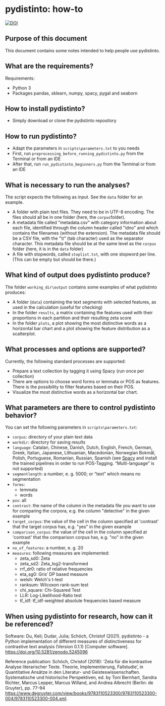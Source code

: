 # pydistinto: how-to

[![DOI](https://zenodo.org/badge/384188711.svg)](https://zenodo.org/badge/latestdoi/384188711)


## Purpose of this document

This document contains some notes intended to help people use pydistinto.


## What are the requirements?

Requirements:

- Python 3
- Packages pandas, sklearn, numpy, spacy, pygal and seaborn


## How to install pydistinto?

- Simply download or clone the pydistinto repository


## How to run pydistinto?

- Adapt the parameters in `scripts\parameters.txt` to you needs
- First, run `preprocessing_before_running_pydistinto.py` from the Terminal or from an IDE
- After that, run `run_pydistinto_beginners.py` from the Terminal or from an IDE


## What is necessary to run the analyses?

The script expects the following as input. See the `data` folder for an example. 

- A folder with plain text files. They need to be in UTF-8 encoding. The files should all be in one folder (here, the `corpus`folder). 
- A metadata file called "metadata.csv" with category information about each file, identified through the column header called "idno" and which contains the filenames (without the extension). The metadata file should be a CSV file, with the "\t" (tab character) used as the separator character. This metadata file should be at the same level as the `corpus` folder (here, it is in the `data` folder)
- A file with stopwords, called `stoplist.txt`, with one stopword per line. (This can be empty but should be there.)


## What kind of output does pydistinto produce?

The folder `working_dir\output` contains some examples of what pydistinto produces:

- A folder (`data`) containing the text segments with selected features, as used in the calculation (useful for checking)
- In the folder `results`, a matrix containing the features used with their proportions in each partition and their resulting zeta score
- In the folder `plots`, a plot showing the most distinctive words as a horizontal bar chart and a plot showing the feature distribution as a scatterplot.


## What processes and options are supported?

Currently, the following standard processes are supported:

- Prepare a text collection by tagging it using Spacy (run once per collection)
- There are options to choose word forms or lemmata or POS as features. There is the possibility to filter features based on their POS.
- Visualize the most distinctive words as a horizontal bar chart.


## What parameters are there to control pydistinto behavior?

You can set the following parameters in `scripts\parameters.txt`:

- `corpus`: directory of your plain text data
- `workdir`: directory for saving results
- `language`: Catalan, Chinese, Danish, Dutch, English, French, German, Greek, Italian, Japanese, Lithuanian, Macedonian, Norwegian Bokmål, Polish, Portuguese, Romanian, Russian, Spanish (see [Spacy](https://spacy.io/usage) and install the trained pipelines in order to run POS-Tagging. “Multi-language” is not supported)
- `segmentlength`: a number, e. g. 5000; or “text” which means no segmentation
- `forms`: 
 	- lemmata
 	- words
- `pos`: all
- `contrast`: the name of the column in the metadata file you want to use for comparing the corpora, e.g. the column "detective" in the given example
- `target_corpus`: the value of the cell in the column specified at 'contrast' that the target corpus has, e.g. "yes" in the given example
- `comparison_corpus`: the value of the cell in the column specified at 'contrast' that the comparison corpus has, e.g. "no" in the given example
- `no_of_features`: a number, e. g. 20
- `measures`: following measures are implemented:
	- zeta_sd0: Zeta
	- zeta_sd2: Zeta_log2-transformed
	- rrf_dr0: ratio of relative frequencies
	- eta_sg0: Gris’ DP based measure
	- welsh: Welch's t-test
	- ranksum: Wilcoxon rank-sum test
	- chi_square: Chi-Squared Test
	- LLR: Log-Likelihood-Ratio test
	- tf_idf: tf_idf-weighted absolute frequencies based measure


## When using pydistinto for research, how can it be referenced?

Software: Du, Keli; Dudar, Julia; Schöch, Christof (2021). pydistinto - a Python implementation of different measures of distinctiveness for contrastive text analysis (Version 0.1.1) [Computer software]. https://doi.org/10.5281/zenodo.5245096

Reference publication: Schöch, Christof (2018): ‘Zeta für die kontrastive Analyse literarischer Texte. Theorie, Implementierung, Fallstudie’, in Quantitative Ansätze in den Literatur- und Geisteswissenschaften. Systematische und historische Perspektiven, ed. by Toni Bernhart, Sandra Richter, Marcus Lepper, Marcus Willand, and Andrea Albrecht (Berlin: de Gruyter), pp. 77–94 <https://www.degruyter.com/view/books/9783110523300/9783110523300-004/9783110523300-004.xml>. 
